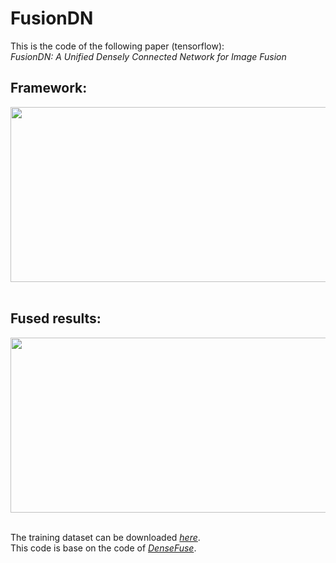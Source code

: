 # FusionDN

This is the code of the following paper (tensorflow):<br>
*FusionDN: A Unified Densely Connected Network for Image Fusion*


## Framework:
<div align=center><img src="https://github.com/hanna-xu/FusionDN/blob/master/imgs/procedure.jpg" width="520" height="280"/></div><br>

## Fused results:
<div align=center><img src="https://github.com/hanna-xu/FusionDN/blob/master/imgs/res2.pdf" width="520" height="280"/></div><br>

The training dataset can be downloaded [*here*](https://pan.baidu.com/s/1S1MKc3XdoICoSg6H33CPZw). <br>
This code is base on the code of [*DenseFuse*](https://github.com/hli1221/imagefusion_densefuse).
